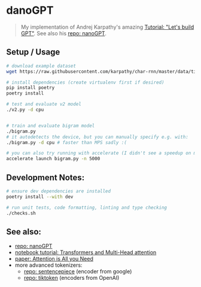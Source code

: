 # danoGPT
>My implementation of Andrej Karpathy's amazing [Tutorial: "Let's build GPT"](https://www.youtube.com/watch?v=kCc8FmEb1nY).  See also his [repo: nanoGPT](https://github.com/karpathy/nanoGPT/blob/master/model.py).

## Setup / Usage

````bash
# download example dataset
wget https://raw.githubusercontent.com/karpathy/char-rnn/master/data/tinyshakespeare/input.txt

# install dependencies (create virtualenv first if desired)
pip install poetry
poetry install
````

````bash
# test and evaluate v2 model
./v2.py -d cpu


# train and evaluate bigram model
./bigram.py
# it autodetects the device, but you can manually specify e.g. with:
./bigram.py -d cpu # faster than MPS sadly :(

# you can also try running with accelerate (I didn't see a speedup on macbook at least)
accelerate launch bigram.py -n 5000
````

## Development Notes:

````bash
# ensure dev dependencies are installed
poetry install --with dev

# run unit tests, code formatting, linting and type checking
./checks.sh
````

## See also:
* [repo: nanoGPT](https://github.com/karpathy/nanoGPT/blob/master/model.py)
* [notebook tutorial: Transformers and Multi-Head attention](https://uvadlc-notebooks.readthedocs.io/en/latest/tutorial_notebooks/tutorial6/Transformers_and_MHAttention.html)
* [paper: Attention is All you Need](https://proceedings.neurips.cc/paper_files/paper/2017/hash/3f5ee243547dee91fbd053c1c4a845aa-Abstract.html)
* more advanced tokenizers:
    * [repo: sentencepiece](https://github.com/google/sentencepiece) (encoder from google)
    * [repo: tiktoken](https://github.com/openai/tiktoken) (encoders from OpenAI)
